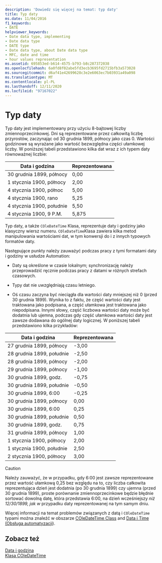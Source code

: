 ```yaml
---
description: 'Dowiedz się więcej na temat: typ daty'
title: Typ daty
ms.date: 11/04/2016
f1_keywords:
- DATE
helpviewer_keywords:
- Date data type, implementing
- Date data type
- DATE type
- Date data type, about Date data type
- MFC, date and time
- hour values representation
ms.assetid: 695853ed-b614-4575-b793-b8c287372038
ms.openlocfilehash: 6a0fd8f02abe5fd3ecb3695fd2715bfb3a573028
ms.sourcegitcommit: d6af41e42699628c3e2e6063ec7b03931a49a098
ms.translationtype: MT
ms.contentlocale: pl-PL
ms.lasthandoff: 12/11/2020
ms.locfileid: "97167022"
---
```

# <a name="date-type"></a>Typ daty

Typ daty jest implementowany przy użyciu 8-bajtowej liczby zmiennoprzecinkowej. Dni są reprezentowane przez całkowitą liczbę przyrostów, zaczynając od 30 grudnia 1899, północy jako czas 0. Wartości godzinowe są wyrażane jako wartość bezwzględna części ułamkowej liczby. W poniższej tabeli przedstawiono kilka dat wraz z ich typem daty równoważnej liczbie:

|Data i godzina|Reprezentowana|
|-------------------|--------------------|
|30 grudnia 1899, północy|0,00|
|1 stycznia 1900, północy|2,00|
|4 stycznia 1900, północ|5,00|
|4 stycznia 1900, rano|5,25|
|4 stycznia 1900, południe|5,50|
|4 stycznia 1900, 9 P.M.|5,875|

Typ daty, a także `COleDateTime` Klasa, reprezentuje daty i godziny jako klasyczny wiersz numeru. `COleDateTime`Klasa zawiera kilka metod manipulowania wartościami dat, w tym konwersji do i z innych typowych formatów daty.

Następujące punkty należy zauważyć podczas pracy z tymi formatami daty i godziny w usłudze Automation:

- Daty są określone w czasie lokalnym; synchronizację należy przeprowadzić ręcznie podczas pracy z datami w różnych strefach czasowych.

- Typy dat nie uwzględniają czasu letniego.

- Oś czasu zaczyna być nieciągła dla wartości daty mniejszej niż 0 (przed 30 grudnia 1899). Wynika to z faktu, że część wartości daty jest traktowana jako podpisana, a część ułamkowa jest traktowana jako niepodpisana. Innymi słowy, część liczbowa wartości daty może być dodatnia lub ujemna, podczas gdy część ułamkowa wartości daty jest zawsze dodawana do ogólnej daty logicznej. W poniższej tabeli przedstawiono kilka przykładów:

|Data i godzina|Reprezentowana|
|-------------------|--------------------|
|27 grudnia 1899, północy|-3,00|
|28 grudnia 1899, południe|-2,50|
|28 grudnia 1899, północy|-2,00|
|29 grudnia 1899, północy|-1,00|
|30 grudnia 1899, godz.|-0,75|
|30 grudnia 1899, południe|-0,50|
|30 grudnia 1899, 6:00|-0,25|
|30 grudnia 1899, północy|0,00|
|30 grudnia 1899, 6:00|0,25|
|30 grudnia 1899, południe|0,50|
|30 grudnia 1899, godz.|0,75|
|31 grudnia 1899, północy|1,00|
|1 stycznia 1900, północy|2,00|
|1 stycznia 1900, południe|2,50|
|2 stycznia 1900, północy|3,00|

> [!CAUTION]
> Należy zauważyć, że w przypadku, gdy 6:00 jest zawsze reprezentowane przez wartość ułamkową 0,25 bez względu na to, czy liczba całkowita reprezentująca dzień jest dodatnia (po 30 grudnia 1899) czy ujemna (przed 30 grudnia 1899), proste porównanie zmiennoprzecinkowe będzie błędnie sortować dowolną datę, która przedstawia 6:00, na dzień wcześniejszy *niż 12/30/1899, jak w* przypadku daty reprezentowanej na tym samym dniu.

Więcej informacji na temat problemów związanych z datą i `COleDateTime` typami można znaleźć w obszarze [COleDateTime Class](../atl-mfc-shared/reference/coledatetime-class.md) and [Data i Time (Obsługa automatyzacji](./date-and-time.md)).

## <a name="see-also"></a>Zobacz też

[Data i godzina](../atl-mfc-shared/date-and-time.md)<br/>
[Klasa COleDateTime](../atl-mfc-shared/reference/coledatetime-class.md)
